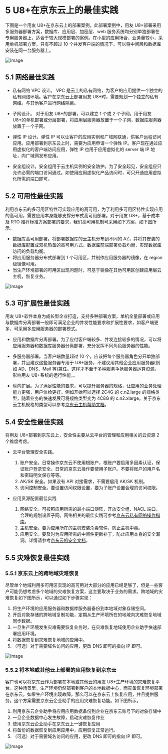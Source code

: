 # 5	U8+在京东云上的最佳实践 

下图是一个用友 U8+在京东云上的部署案例，此部署案例中，用友 U8+部署采用多服务器部署方案，数据库、应用层、加密层、web 服务系统均分别单独部署在专用服务器上，适合于较大规模部署的案例。在小型的应用场合，业务量较小，采用单机部署方案，只有不超过 10 个并发客户端的情况下，可以将中间层和数据库安装在同一台服务器上。


![Image](../../../image/JDCloud-WhitePaper/JDCloud-WhitePaper-Best-Practice-with-Yonyou-U8Plus/Best-Practices-1.png)

## 5.1 网络最佳实践 

- 私有网络 VPC 设计。 
VPC 是云上的私有网络，为客户的应用提供一个独立的私有网络环境。客户在京东云上部署用友 U8+时，需要规划一个独立的私有网络。与其他客户进行网络隔离。

- 子网设计。 
对于用友 U8+的部署，可以建立 1 个或 2 个子网，用于用友 U8+的单机部署或分层部署，将应用层服务器放置于一个子网，数据库服务器放置于一个子网。 

- 弹性 IP 设计。弹性 IP 可以让客户的应用实例和广域网联通，供客户远程访问应用。应用部署到京东云上时，需要为应用申请一个弹性 IP。客户现在通过应用虚拟化的客户端访问应用，弹性 IP 也用于应用虚拟化的 server 端 IP 地址，向广域网发布应用。 

- 安全组设计。安全组用于云主机实例的安全防护。为了安全起见，安全组应只允许必需的端口访问通过。如使用应用虚拟化产品访问时，可只开通应用虚拟化所需的端口即可。 


## 5.2 可用性最佳实践  

利用京东云的多可用区特性可实现应用的高可用，为了利用多可用区特性实现应用的高可用，需要应用本身能够支撑分布式高可用部署。对于用友 U8+，基于成本及 RTO 推荐标准方案部署的要求，我们高可用机制可采用如下方案，如下图所示。 
-	数据库高可用部署。将部署数据库的云主机分布到不同的 AZ，并将其安装的数据库配置成双机热备的高可用方式。数据库前端部署负载均衡，实现数据库访问的负载均衡。 
- 将应用服务器分布式部署到 1 个可用区，并制作应用服务器的镜像，在 region 级镜像可用。 
- 当生产环境部署的可用区出现问题时，可基于镜像在其他可用区创建应用层云主机，恢复业务。 

![Image](../../../image/JDCloud-WhitePaper/JDCloud-WhitePaper-Best-Practice-with-Yonyou-U8Plus/Best-Practices-2.png)


## 5.3 可扩展性最佳实践 

用友 U8+软件本身为成长型企业打造，支持多种部署方案，单机全量部署或应用与数据库分离部署一般即可满足企业的并发性能要求和扩展性要求，如客户端更多，可采用多应用服务器的部署模式。 

- 应用和数据库分离部署。为了应付客户端较多、并发连接较多的情况，可以将应用服务器和数据库服务器分离部署，充分发挥不同角色服务器的性能。 

- 多服务器部署。当客户端数量超过 10 个，应该把每个服务器角色分开单独部署，并且建议这些服务器专用于 U8+服务，不建议用其他企业应用服务器(例如 AD、DNS、Mail 等)兼任。这样才不至于多种服务争抢服务器运算资源，影响用友 U8+系统的运行性能。。

- 纵向扩展。为了满足性能的要求，可以提升服务器的规格，让应用的业务处理能力更强，用户体检更好。例如开始可以选择 2C4G 的 c.n2.large 的规格类型，随着业务的快速发展可将规格类型变为 4C8G 的 c.n2.xlarge。关于京东云主机规格的类型可以参考[京东云主机帮助文档](https://docs.jdcloud.com/cn/virtual-machines/instance-type-family)。 


## 5.4 安全性最佳实践 
将用友 U8+部署到京东云上，安全性主要从云平台的管理和应用相关的云资源 2 个维度考虑。

- 云平台管理安全实践。 
  1. 账户安全。日常操作京东云不使用根账户，根账户要启用多因素认证，保证账户登录安全。日常的京东云操作要使用子账户。不要将账户的用户名和密码明文保存等等。 
  2. AK/SK 安全。如果没有 API 对接需求，不需要启用 AK/SK 机制。 
  3. 访问控制安全。要设置访问权限设置，要为子账户设置合理的访问权限。 

- 应用资源配置最佳实践 
  1. 网络安全。可按照应用所需的最小端口矩阵，开放安全组、NACL 端口，合理的规划设置子网。网络相关的最佳实践可参考[京东云私有网络操作指南](https://docs.jdcloud.com/cn/virtual-private-cloud/security-group-configuration)。 
  2. 主机安全。要为应用所在的主机安装杀毒软件，防止主机中毒。 
  3. 应用安全。要及时为应用所需的中间件更新补丁，防止应用本身的安全漏洞。详情请参考[京东云机安全文档](https://docs.jdcloud.com/cn/endpoint-security/product-overview)。 


## 5.5	灾难恢复最佳实践 
### 5.5.1	京东云上的跨地域灾难恢复 

尽管单个地域利用多可用区实现的高可用对大部分的应用已经足够了，但是一些客户可能仍想考虑多个地域的灾难恢复方案，这主要取决于业务的需求。跨地域的灾难恢复如下图所示，可以通过如下步骤实现： 

1. 将生产环境的应用服务器和数据库服务器备份到本地域对象存储空间。 
2. 开启对象存储的跨地域复制功能，定期从生产环境所在的地域向灾难恢复地域同步数据。 
3. 一旦生产环境发生灾难需要恢复业务时，在灾难恢复地域使用企业助手快速部署应用环境。 
4. 将数据恢复到灾难恢复地域的应用中。 
5. （可选）对于需要域名访问的应用，更改 DNS 即可的指向 IP 即可。 

![Image](../../../image/JDCloud-WhitePaper/JDCloud-WhitePaper-Best-Practice-with-Yonyou-U8Plus/Best-Practices-3.png)

### 5.5.2	将本地或其他云上部署的应用恢复到京东云 
客户也可以将京东云作为部署在本地或其他云的用友 U8+生产环境的灾难恢复平台。这种场景里，生产环境仍然部署到客户的本地数据中心，而灾备恢复环境部署在京东云。如果生产环境出现故障，那么可以在京东云上恢复应用，并且提供服务。这个方案需要京东云企业助手的应用灾难恢复功能。如下图所示。 

1. 利用京东云企业助手将应用应用数据备份到企业在京东云账号下的对象存储中 
2. 一旦企业数据中心发生故障，启动灾难恢复作业 
3. 使用京东云企业助手在京东云上一键恢复应用 
4. 将备份的数据恢复到应用应用中，应用恢复正常运行。 
5. （可选）对于需要域名访问的应用，更改 DNS 即可的指向 IP 即可。 

![Image](../../../image/JDCloud-WhitePaper/JDCloud-WhitePaper-Best-Practice-with-Yonyou-U8Plus/Best-Practices-4.png)


 
